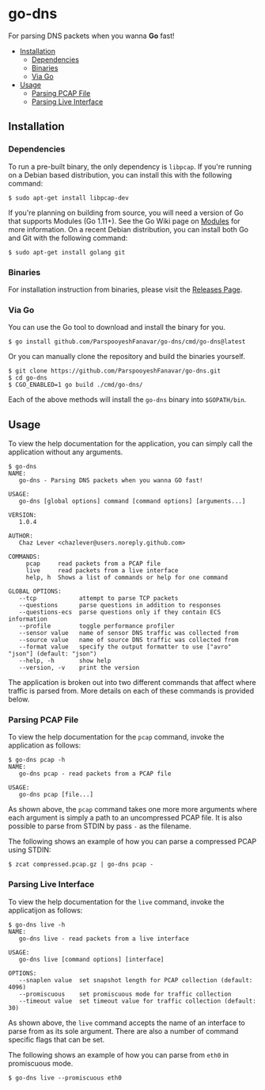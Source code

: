 # go-dns

For parsing DNS packets when you wanna **Go** fast!


<!-- toc -->

- [Installation](#installation)
    + [Dependencies](#dependencies)
    + [Binaries](#binaries)
    + [Via Go](#via-go)
- [Usage](#usage)
    + [Parsing PCAP File](#parsing-pcap-file)
    + [Parsing Live Interface](#parsing-live-interface)

<!-- tocstop -->

## Installation

### Dependencies

To run a pre-built binary, the only dependency is `libpcap`.  If you're running
on a Debian based distribution, you can install this with the following
command:

    $ sudo apt-get install libpcap-dev
    
If you're planning on building from source, you will need a version of Go that
supports Modules (Go 1.11+). See the Go Wiki page on
[Modules](https://github.com/golang/go/wiki/Modules) for more information. On a
recent Debian distribution, you can install both Go and Git with the following
command:

    $ sudo apt-get install golang git

### Binaries

For installation instruction from binaries, please visit the [Releases
Page](https://github.com/ParspooyeshFanavar/go-dns/releases).

### Via Go

You can use the Go tool to download and install the binary for you.

    $ go install github.com/ParspooyeshFanavar/go-dns/cmd/go-dns@latest
  
Or you can manually clone the repository and build the binaries yourself.

    $ git clone https://github.com/ParspooyeshFanavar/go-dns.git
    $ cd go-dns
    $ CGO_ENABLED=1 go build ./cmd/go-dns/

Each of the above methods will install the `go-dns` binary into
`$GOPATH/bin`.

## Usage

To view the help documentation for the application, you can simply call the
application without any arguments.

    $ go-dns
    NAME:
       go-dns - Parsing DNS packets when you wanna GO fast!
    
    USAGE:
       go-dns [global options] command [command options] [arguments...]
    
    VERSION:
       1.0.4
    
    AUTHOR:
       Chaz Lever <chazlever@users.noreply.github.com>
    
    COMMANDS:
         pcap     read packets from a PCAP file
         live     read packets from a live interface
         help, h  Shows a list of commands or help for one command
    
    GLOBAL OPTIONS:
       --tcp            attempt to parse TCP packets
       --questions      parse questions in addition to responses
       --questions-ecs  parse questions only if they contain ECS information
       --profile        toggle performance profiler
       --sensor value   name of sensor DNS traffic was collected from
       --source value   name of source DNS traffic was collected from
       --format value   specify the output formatter to use ["avro" "json"] (default: "json")
       --help, -h       show help
       --version, -v    print the version

The application is broken out into two different commands that affect where
traffic is parsed from. More details on each of these commands is provided
below.

### Parsing PCAP File

To view the help documentation for the `pcap` command, invoke the application
as follows:

    $ go-dns pcap -h
    NAME:
       go-dns pcap - read packets from a PCAP file
    
    USAGE:
       go-dns pcap [file...]

As shown above, the `pcap` command takes one more more arguments where each
argument is simply a path to an uncompressed PCAP file. It is also possible to
parse from STDIN by pass `-` as the filename. 

The following shows an example of how you can parse a compressed PCAP using
STDIN:

    $ zcat compressed.pcap.gz | go-dns pcap - 

### Parsing Live Interface

To view the help documentation for the `live` command, invoke the applicatijon
as follows:

    $ go-dns live -h
    NAME:
       go-dns live - read packets from a live interface
    
    USAGE:
       go-dns live [command options] [interface]
    
    OPTIONS:
       --snaplen value  set snapshot length for PCAP collection (default: 4096)
       --promiscuous    set promiscuous mode for traffic collection
       --timeout value  set timeout value for traffic collection (default: 30)
       
As shown above, the `live` command accepts the name of an interface to parse
from as its sole argument. There are also a number of command specific flags
that can be set.

The following shows an example of how you can parse from `eth0` in promiscuous
mode.

    $ go-dns live --promiscuous eth0
